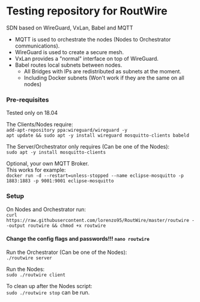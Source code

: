 # Testing repository for RoutWire

SDN based on WireGuard, VxLan, Babel and MQTT
 - MQTT is used to orchestrate the nodes (Nodes to Orchestrator communications).
 - WireGuard is used to create a secure mesh.
 - VxLan provides a "normal" interface on top of WireGuard.
 - Babel routes local subnets between nodes.  
   - All Bridges with IPs are redistributed as subnets at the moment.
   - Including Docker subnets (Won't work if they are the same on all nodes)
  
### Pre-requisites
Tested only on 18.04  
  
The Clients/Nodes require:  
`add-apt-repository ppa:wireguard/wireguard -y`  
`apt update && sudo apt -y install wireguard mosquitto-clients babeld`  
  
The Server/Orchestrator only requires (Can be one of the Nodes):  
`sudo apt -y install mosquitto-clients`  
  
Optional, your own MQTT Broker.  
This works for example:  
`docker run -d --restart=unless-stopped --name eclipse-mosquitto -p 1883:1883 -p 9001:9001 eclipse-mosquitto`  
  
### Setup
On Nodes and Orchestrator run:  
`curl https://raw.githubusercontent.com/lorenzo95/RoutWire/master/routwire --output routwire && chmod +x routwire`  

#### Change the config flags and passwords!!! `nano routwire`  
  
Run the Orchestrator (Can be one of the Nodes):  
`./routwire server`  
  
Run the Nodes:  
`sudo ./routwire client`
  
To clean up after the Nodes script:  
`sudo ./routwire stop` can be run.  
